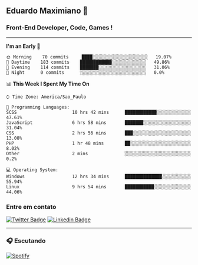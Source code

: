 ## Eduardo Maximiano 👋

### Front-End Developer, Code, Games !

---

<!--START_SECTION:waka-->
**I'm an Early 🐤** 

```text
🌞 Morning    70 commits     ████░░░░░░░░░░░░░░░░░░░░░   19.07% 
🌆 Daytime    183 commits    ████████████░░░░░░░░░░░░░   49.86% 
🌃 Evening    114 commits    ███████░░░░░░░░░░░░░░░░░░   31.06% 
🌙 Night      0 commits      ░░░░░░░░░░░░░░░░░░░░░░░░░   0.0%

```


📊 **This Week I Spent My Time On** 

```text
⌚︎ Time Zone: America/Sao_Paulo

💬 Programming Languages: 
SCSS                     10 hrs 42 mins      ████████████░░░░░░░░░░░░░   47.61% 
JavaScript               6 hrs 58 mins       ███████░░░░░░░░░░░░░░░░░░   31.04% 
CSS                      2 hrs 56 mins       ███░░░░░░░░░░░░░░░░░░░░░░   13.08% 
PHP                      1 hr 48 mins        ██░░░░░░░░░░░░░░░░░░░░░░░   8.02% 
Other                    2 mins              ░░░░░░░░░░░░░░░░░░░░░░░░░   0.2%

💻 Operating System: 
Windows                  12 hrs 34 mins      ██████████████░░░░░░░░░░░   55.94% 
Linux                    9 hrs 54 mins       ███████████░░░░░░░░░░░░░░   44.06%

```


<!--END_SECTION:waka-->

### Entre em contato

[![Twitter Badge](https://img.shields.io/badge/-@edmaxi-1ca0f1?style=flat-square&labelColor=1ca0f1&logo=twitter&logoColor=white&link=https://twitter.com/edmaxi)](https://twitter.com/edmaxi)
[![Linkedin Badge](https://img.shields.io/badge/-Eduardo_Maximiano-0077B5?style=flat-square&logo=Linkedin&logoColor=white&link=https://www.linkedin.com/in/maximiano-eduardo)](https://www.linkedin.com/in/maximiano-eduardo)

---

### 🎧 Escutando
[![Spotify](https://novatorem-sandy.vercel.app/api/spotify)](https://open.spotify.com/user/comgigo)
